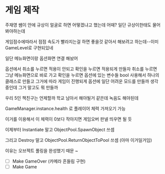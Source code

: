 # 게임 제작


주재영 쌤이 안에 규상이 얼굴로 하면 어떻겠냐고 했는데 어때? 일단 규상이한태도 물어봐야하는데

게임점수에따라서 점점 속도가 빨라지는걸 하면 좋을것 같아서 해보려고 하는데--이미 GameLevel로 구현되있네

일단 메뉴화면이랑 옵션화면 연결 해놨어

옵션에서 취소를 누르면 적용이 안되고 확인을 누르면 적용되게 만들자
취소를 누르면 그냥 메뉴화면으로 바로 가고 확인을 누르면 옵션에 있는 변수들 bool 사용해서
하나의 클래스로 만들고 그거에 따라 게임이 진행되게
옵션에 일단 어려운 모드를 만들까 생각중인데
그거 말고도 뭐 만들까 


우리 5인 책친구는 언제할까 학교 남아서 해야될거 같은데 녹음도 해야된데




GameManager.instance.health 로 플레이어 체력 가져오기 가능

이거를 이용해서 이 체력이 0보다 작아지면 게임오버 판넬 띄우면 될 듯

이제부터 Instantiate 말고 ObjectPool.SpawnObject 쓰셈

그리고 Destroy 말고 ObjectPool.ReturnObjectToPool 쓰셈 (아마 이거일거임)

이유는 오브젝트 풀링을 완성했기 때문 ~

- [ ] Make GameOver (카메라 흔들림 구현)
- [ ] Make Game

